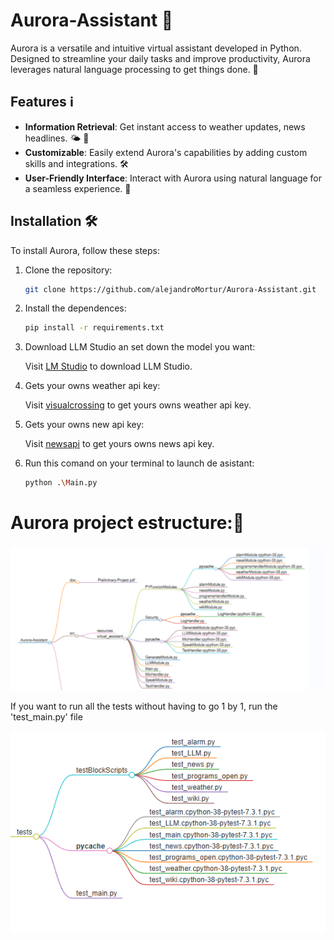 # Aurora-Assistant 🌟

Aurora is a versatile and intuitive virtual assistant developed in Python. Designed to streamline your daily tasks and improve productivity, Aurora leverages natural language processing to get things done. 🚀

## Features ℹ️

- **Information Retrieval**: Get instant access to weather updates, news headlines. 🌤️ 📰
- **Customizable**: Easily extend Aurora's capabilities by adding custom skills and integrations. 🛠️
- **User-Friendly Interface**: Interact with Aurora using natural language for a seamless experience. 💬

## Installation 🛠️

To install Aurora, follow these steps:

1. Clone the repository:

   ```bash
   git clone https://github.com/alejandroMortur/Aurora-Assistant.git
   ```

2. Install the dependences:

   ```bash
   pip install -r requirements.txt
   ```
3. Download LLM Studio an set down the model you want:

   Visit [LM Studio](https://lmstudio.ai) to download LLM Studio.

4. Gets your owns weather api key:

   Visit [visualcrossing](https://www.visualcrossing.com) to get yours owns weather api key.
5. Gets your owns new api key:

   Visit [newsapi](https://newsapi.org) to get yours owns news api key.

6. Run this comand on your terminal to launch de asistant:

   ```bash
   python .\Main.py
   ```

# Aurora project estructure:🌟

![Estructure of the files of the project](markmap-Aurora-Files.png)

If you want to run all the tests without having to go 1 by 1, run the 'test_main.py' file

![Estructure of the test of the project](markmap-Aurora-Tests.png)

